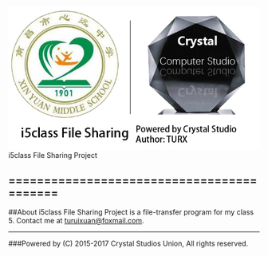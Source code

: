 ![Logo](data/open.png) i5class File Sharing Project
>
==========================================
-----------------------------------
> 
##About
i5class File Sharing Project is a file-transfer program for my class 5.
Contact me at turuixuan@foxmail.com.
> 
> 
-----------------------------------
###Powered by (C) 2015-2017 Crystal Studios Union, All rights reserved.